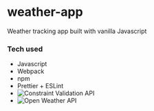 # weather-app

Weather tracking app built with vanilla Javascript

### Tech used

- Javascript
- Webpack
- npm
- Prettier + ESLint
- ![Constraint Validation API](https://developer.mozilla.org/en-US/docs/Web/API/Constraint_validation)
- ![Open Weather API](https://openweathermap.org)
